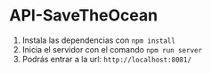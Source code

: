 # API-SaveTheOcean

1. Instala las dependencias con `npm install` 
2. Inicia el servidor con el comando `npm run server`
3. Podrás entrar a la url: `http://localhost:8081/`
